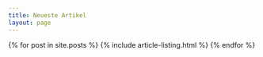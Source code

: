 ```yaml
---
title: Neueste Artikel
layout: page
---
```


{% for post in site.posts %}
{% include article-listing.html %}
{% endfor %}